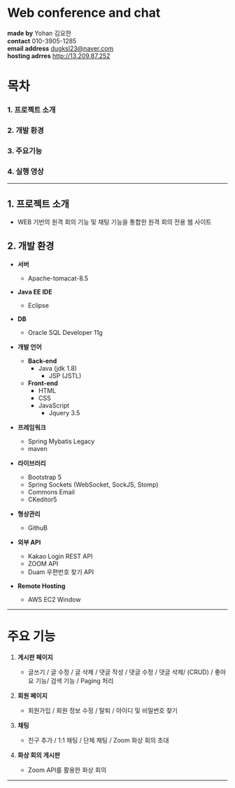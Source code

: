 # Web conference and chat


**made by**  Yohan 김요한<br>
**contact**  010-3905-1285<br>
**email address**  dugksl23@naver.com<br>
**hosting adrres**  <http://13.209.87.252>

# 목차
### 1. 프로젝트 소개
### 2. 개발 환경
### 3. 주요기능
### 4. 실행 영상

---

## 1. 프로젝트 소개

 - WEB 기반의 원격 회의 기능 및 채팅 기능을 통합한 원격 회의 전용 웹 사이트

## 2. 개발 환경

* **서버** 
  * Apache-tomacat-8.5
  
* **Java EE IDE** 
  * Eclipse
  
* **DB** 
  * Oracle SQL Developer 11g
  
* **개발 언어** 
  * **Back-end** 
    * Java (jdk 1.8)
      *  JSP (JSTL) 
  * **Front-end** 
    * HTML
    * CSS
    * JavaScript
      * Jquery 3.5
       
  
* **프레임워크**
  * Spring Mybatis Legacy
  * maven
  
* **라이브러리**
  * Bootstrap 5
  * Spring Sockets (WebSocket, SockJS, Stomp)
  * Commons Email
  * CKeditor5
 
* **형상관리**
  * GithuB
  
* **외부 API**
  * Kakao Login REST API
  * ZOOM API
  * Duam 우편번호 찾기 API
  
* **Remote Hosting**
  * AWS EC2 Window
  
---

# 주요 기능

 1.	**게시판 페이지**
    * 글쓰기 / 글 수정 / 글 삭제 / 댓글 작성 / 댓글 수정 / 댓글 삭제/ (CRUD) / 좋아요 기능/ 검색 기능 / Paging 처리
 
 2.	**회원 페이지** 
    * 회원가입 / 회원 정보 수정 / 탈퇴 / 아이디 및 비밀번호 찾기
 
 3.	**채팅**  
    * 친구 추가 / 1:1 채팅 / 단체 채팅 / Zoom 화상 회의 초대
 
 4.	**화상 회의 게시판** 
    * Zoom API를 활용한 화상 회의

---



 
